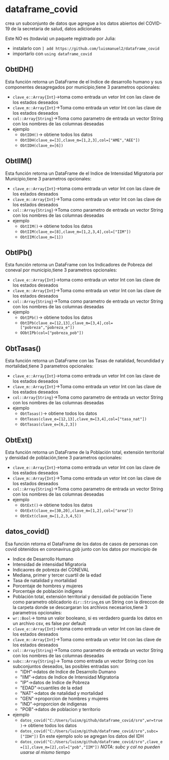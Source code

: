 # dataframe_covid
crea un subconjunto de datos que agregue a los datos abiertos del COVID-19 de la secretaria de salud, datos adicionales

Este NO es (todavía) un paquete registrado por Julia:
* instalarlo con `] add https://github.com/luismanuel2/dataframe_covid`
* importarlo con `using dataframe_covid`

## ObtIDH()
Esta función retorna un DataFrame de el Indice de desarrollo humano y sus componentes desagregados por municipio,tiene 3 parametros opcionales:
* `clave_e::Array{Int}`->toma como entrada un vetor Int con las clave de los estados deseados
* `clave_m::Array{Int}`->Toma como entrada un vetor Int con las clave de los estados deseados
* `col::Array{String}`->Toma como parametro de entrada un vector String con los nombres de las columnas deseadas  
* ejemplo
   * `ObtIDH()`-> obtiene todos los datos
   * `ObtIDH(clave_e=[3],clave_m=[1,2,3],col=["AME","AEE"])`
   * `ObtIDH(clave_e=[6])`


## ObtIIM()
 Esta función retorna un DataFrame de el Indice de Intensidad Migratoria por Municipio,tiene 3 parametros opcionales:
 * `clave_e::Array{Int}`->toma como entrada un vetor Int con las clave de los estados deseados
 * `clave_m::Array{Int}`->Toma como entrada un vetor Int con las clave de los estados deseados
 * `col::Array{String}`->Toma como parametro de entrada un vector String con los nombres de las columnas deseadas  
 * ejemplo
   * `ObtIIM()`-> obtiene todos los datos
   * `ObtIIM(clave_e=[8],clave_m=[1,2,3,4],col=["IIM"])`
   * `ObtIIM(clave_m=[1])`

## ObtIPb()
Esta función retorna un DataFrame con los Indicadores de Pobreza del coneval por municipio,tiene 3 parametros opcionales:
* `clave_e::Array{Int}`->toma como entrada un vetor Int con las clave de los estados deseados
* `clave_m::Array{Int}`->Toma como entrada un vetor Int con las clave de los estados deseados
* `col::Array{String}`->Toma como parametro de entrada un vector String con los nombres de las columnas deseadas  
* ejemplo
   * `ObtIPb()`-> obtiene todos los datos
   * `ObtIPb(clave_e=[12,13],clave_m=[3,4],col=["pobreza","pobreza_e"])`
   * `OObtIPb(col=["pobreza_pob"])`

## ObtTasas()
Esta función retorna un DataFrame con las Tasas de natalidad, fecundidad y mortalidad,tiene 3 parametros opcionales:
* `clave_e::Array{Int}`->toma como entrada un vetor Int con las clave de los estados deseados
* `clave_m::Array{Int}`->Toma como entrada un vetor Int con las clave de los estados deseados
* `col::Array{String}`->Toma como parametro de entrada un vector String con los nombres de las columnas deseadas  
* ejemplo
   * `ObtTasas()`-> obtiene todos los datos
   * `ObtTasas(clave_e=[12,13],clave_m=[3,4],col=["tasa_nat"])`
   * `ObtTasas(clave_e=[6,2,3])`

## ObtExt()
Esta función retorna un DataFrame de la Población total, extensión territorial y densidad de población,tiene 3 parametros opcionales:
* `clave_e::Array{Int}`->toma como entrada un vetor Int con las clave de los estados deseados
* `clave_m::Array{Int}`->Toma como entrada un vetor Int con las clave de los estados deseados
* `col::Array{String}`->Toma como parametro de entrada un vector String con los nombres de las columnas deseadas  
* ejemplo
   * `ObtExt()`-> obtiene todos los datos
   * `ObtExt(clave_e=[30,20],clave_m=[1,2],col=["area"])`
   * `ObtExt(clave_m=[1,2,3,4,5])`

## datos_covid()
Esa función retorna el DataFrame de los datos de casos de personas con covid obtenidos en coronavirus.gob junto con los datos por municipio  de
* Indice de Desarrollo Humano
* Intensidad de intensidad Migratoria
* Indicaores de pobreza del CONEVAL
* Mediana, primer y tercer cuartil de la edad
* Tasa de natalidad y mortalidad
* Porcentaje de hombres y mujeres
* Porcentaje de población indígena
* Población total, extensión territorial y densidad de población
Tiene como parametro oblicadorio `dir::String`,es un String con la direccon de la carpeta donde se descargaran los archivos necesarios,tiene 3 parametros opcionales:
* `wr::Bool`-> toma un valor booleano, si es verdadero guarda los datos en un archivo csv, es false por default
* `clave_e::Array{Int}`->toma como entrada un vetor Int con las clave de los estados deseados
* `clave_m::Array{Int}`->Toma como entrada un vetor Int con las clave de los estados deseados
* `col::Array{String}`->Toma como parametro de entrada un vector String con los nombres de las columnas deseadas
* `subc::Array{String}`-> Toma como entrada un vector String con los subconjuntos deseados, las posibles entradas son:
   * "IDH"->datos de Indice de Desarrollo Dumano
   * "IIM"->datos de Indice de Intensidad Migratoria
   * "IP"->datos de Indice de Pobreza
   * "EDAD"->cuantiles de la edad
   * "NAT"->datos de natalidad y mortalidad
   * "GEN"->proporcion de hombres y mujeres
   * "IND"->proporcion de indigenas
   * "POB"->datos de poblacion y territorio
* ejemplo
   * `datos_covid("C:/Users/luism/github/dataframe_covid/sro",wr=true)`-> obtiene todos los datos
   * `datos_covid("C:/Users/luism/github/dataframe_covid/sro",subc=["IDH"])`  En este ejemplo solo se agregan los datos del IDH
   * `datos_covid("C:/Users/luism/github/dataframe_covid/sro",clave_e=[1],clave_m=[2],col=["pob","IIM"])`
*NOTA: _subc_ y _col_ no pueden usarse al mismo tiempo*
